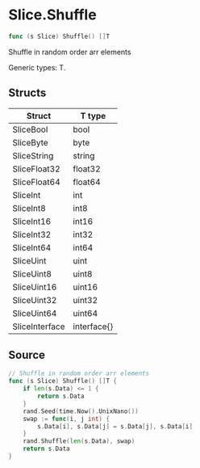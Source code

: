 # Slice.Shuffle

```go
func (s Slice) Shuffle() []T
```

Shuffle in random order arr elements

Generic types: T.

## Structs

| Struct | T type |
| ------ | ------ |
| SliceBool | bool |
| SliceByte | byte |
| SliceString | string |
| SliceFloat32 | float32 |
| SliceFloat64 | float64 |
| SliceInt | int |
| SliceInt8 | int8 |
| SliceInt16 | int16 |
| SliceInt32 | int32 |
| SliceInt64 | int64 |
| SliceUint | uint |
| SliceUint8 | uint8 |
| SliceUint16 | uint16 |
| SliceUint32 | uint32 |
| SliceUint64 | uint64 |
| SliceInterface | interface{} |

## Source

```go
// Shuffle in random order arr elements
func (s Slice) Shuffle() []T {
	if len(s.Data) <= 1 {
		return s.Data
	}
	rand.Seed(time.Now().UnixNano())
	swap := func(i, j int) {
		s.Data[i], s.Data[j] = s.Data[j], s.Data[i]
	}
	rand.Shuffle(len(s.Data), swap)
	return s.Data
}
```

